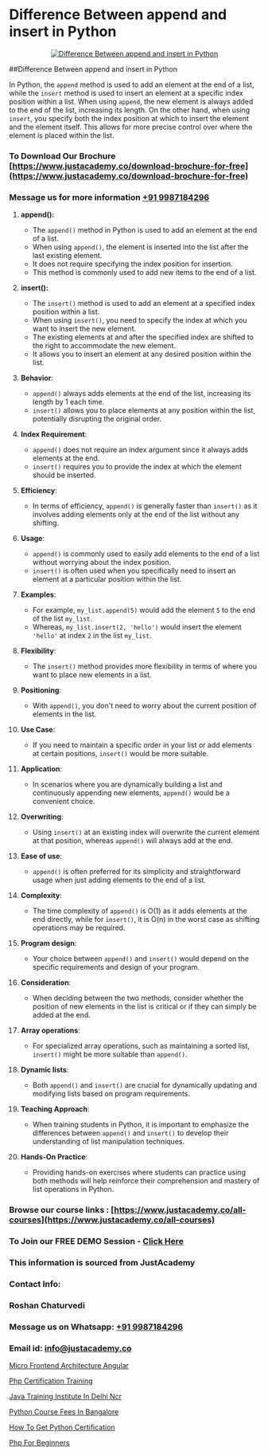 # Difference Between append and insert in Python

<p align="center">
  <a href="https://justacademy.co/course-detail/python-training">
    <img src="https://justacademy.co/storage2/course_image/1709713400_course_image.webp" alt="Difference Between append and insert in Python">
  </a>
</p>
##Difference Between append and insert in Python

In Python, the `append` method is used to add an element at the end of a list, while the `insert` method is used to insert an element at a specific index position within a list. When using `append`, the new element is always added to the end of the list, increasing its length. On the other hand, when using `insert`, you specify both the index position at which to insert the element and the element itself. This allows for more precise control over where the element is placed within the list.
### To Download Our Brochure [https://www.justacademy.co/download-brochure-for-free](https://www.justacademy.co/download-brochure-for-free)
### Message us for more information [+91 9987184296](https://api.whatsapp.com/send?phone=919987184296)
1) **append():**
   - The `append()` method in Python is used to add an element at the end of a list.
   - When using `append()`, the element is inserted into the list after the last existing element.
   - It does not require specifying the index position for insertion.
   - This method is commonly used to add new items to the end of a list.

2) **insert():**
   - The `insert()` method is used to add an element at a specified index position within a list.
   - When using `insert()`, you need to specify the index at which you want to insert the new element.
   - The existing elements at and after the specified index are shifted to the right to accommodate the new element.
   - It allows you to insert an element at any desired position within the list.

3) **Behavior**:
   - `append()` always adds elements at the end of the list, increasing its length by 1 each time.
   - `insert()` allows you to place elements at any position within the list, potentially disrupting the original order.

4) **Index Requirement**:
   - `append()` does not require an index argument since it always adds elements at the end.
   - `insert()` requires you to provide the index at which the element should be inserted.

5) **Efficiency**:
   - In terms of efficiency, `append()` is generally faster than `insert()` as it involves adding elements only at the end of the list without any shifting.

6) **Usage**:
   - `append()` is commonly used to easily add elements to the end of a list without worrying about the index position.
   - `insert()` is often used when you specifically need to insert an element at a particular position within the list.

7) **Examples**:
   - For example, `my_list.append(5)` would add the element `5` to the end of the list `my_list`.
   - Whereas, `my_list.insert(2, 'hello')` would insert the element `'hello'` at index `2` in the list `my_list`.

8) **Flexibility**:
   - The `insert()` method provides more flexibility in terms of where you want to place new elements in a list.
   
9) **Positioning**:
    - With `append()`, you don't need to worry about the current position of elements in the list.
    
10) **Use Case**:
    - If you need to maintain a specific order in your list or add elements at certain positions, `insert()` would be more suitable.
    
11) **Application**:
    - In scenarios where you are dynamically building a list and continuously appending new elements, `append()` would be a convenient choice.
    
12) **Overwriting**:
    - Using `insert()` at an existing index will overwrite the current element at that position, whereas `append()` will always add at the end.
    
13) **Ease of use**:
    - `append()` is often preferred for its simplicity and straightforward usage when just adding elements to the end of a list.
    
14) **Complexity**:
    - The time complexity of `append()` is O(1) as it adds elements at the end directly, while for `insert()`, it is O(n) in the worst case as shifting operations may be required.
    
15) **Program design**:
    - Your choice between `append()` and `insert()` would depend on the specific requirements and design of your program.

16) **Consideration**:
    - When deciding between the two methods, consider whether the position of new elements in the list is critical or if they can simply be added at the end.

17) **Array operations**:
    - For specialized array operations, such as maintaining a sorted list, `insert()` might be more suitable than `append()`.

18) **Dynamic lists**:
    - Both `append()` and `insert()` are crucial for dynamically updating and modifying lists based on program requirements.

19) **Teaching Approach**:
    - When training students in Python, it is important to emphasize the differences between `append()` and `insert()` to develop their understanding of list manipulation techniques.

20) **Hands-On Practice**:
    - Providing hands-on exercises where students can practice using both methods will help reinforce their comprehension and mastery of list operations in Python.

### Browse our course links : [https://www.justacademy.co/all-courses](https://www.justacademy.co/all-courses) 
### To Join our FREE DEMO Session - [Click Here](https://www.justacademy.co/register-for-course-demo)


### This information is sourced from JustAcademy
### Contact Info:
### Roshan Chaturvedi
### Message us on Whatsapp: [+91 9987184296](https://api.whatsapp.com/send?phone=919987184296)
### Email id: [info@justacademy.co](mailto:info@justacademy.co)
                
[Micro Frontend Architecture Angular](https://www.linkedin.com/pulse/micro-frontend-architecture-angular-justacademy-mumbai-zpsdc?trackingId=rbkAVVnFM%2BxED8Ozygg4Aw%3D%3D&lipi=urn%3Ali%3Apage%3Ad_flagship3_showcase_admin%3B%2Fp6Xeq9yQHuq%2BIOH7VpqxQ%3D%3D)

[Php Certification Training](https://www.linkedin.com/pulse/php-certification-training-justacademy-san-jose-rimpf?trackingId=9KxxY%2F%2Bdj1r%2FA1o8LktMqw%3D%3D&lipi=urn%3Ali%3Apage%3Ad_flagship3_company_admin%3BmFqei9z9R2q6luNOEZ8Z4A%3D%3D)

[Java Training Institute In Delhi Ncr](https://medium.com/@AkashSingh2052/java-training-institute-in-delhi-ncr-a2238865c84d)

[Python Course Fees In Bangalore](https://medium.com/@justacademytraining/python-course-fees-in-bangalore-f873711e6a29)

[How To Get Python Certification](https://justacademyin.github.io/justacademy/how-to-get-python-certification)

[Php For Beginners](https://justacademyin.github.io/justacademy/php-for-beginners)

